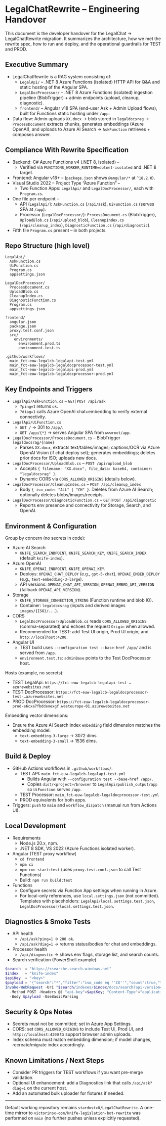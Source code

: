 # LegalChatRewrite – Engineering Handover

This document is the developer handover for the LegalChat → LegalChatRewrite migration. It summarizes the architecture, how we met the rewrite spec, how to run and deploy, and the operational guardrails for TEST and PROD.

## Executive Summary
- LegalChatRewrite is a RAG system consisting of:
  - `LegalApi/` – .NET 8 Azure Functions (isolated) HTTP API for Q&A and static hosting of the Angular SPA.
  - `LegalDocProcessor/` – .NET 8 Azure Functions (isolated) ingestion pipeline (BlobTrigger) + admin endpoints (upload, cleanup, diagnostic).
  - `frontend/` – Angular v18 SPA (end-user Ask + Admin Upload flows), built for Functions static hosting under `/app`.
- Data flow: Admin uploads `XX.docx` → blob stored in `legaldocsrag` → `ProcessDocument` extracts chunks, generates embeddings (Azure OpenAI), and uploads to Azure AI Search → `AskFunction` retrieves + composes answer.

## Compliance With Rewrite Specification
- Backend: C# Azure Functions v4 (.NET 8, isolated) – 
  - Verified via `FUNCTIONS_WORKER_RUNTIME=dotnet-isolated` and .NET 8 target.
- Frontend: Angular v18+ – (`package.json` shows `@angular/*` at `^18.2.0`).
- Visual Studio 2022 – Project Type “Azure Function” – 
  - Two Function Apps: `LegalApi/` and `LegalDocProcessor/`, each with `Program.cs`.
- One file per endpoint – 
  - API (`LegalApi/`): `AskFunction.cs` (`/api/ask`), `UiFunction.cs` (serves SPA at `/app`).
  - Processor (`LegalDocProcessor/`): `ProcessDocument.cs` (BlobTrigger), `UploadBlob.cs` (`/api/upload_blob`), `CleanupIndex.cs` (`/api/cleanup_index`), `DiagnosticFunction.cs` (`/api/diagnostic`).
- Fifth file `Program.cs` present –  in both projects.

## Repo Structure (high level)
```
LegalApi/
  AskFunction.cs
  UiFunction.cs
  Program.cs
  appsettings.json

LegalDocProcessor/
  ProcessDocument.cs
  UploadBlob.cs
  CleanupIndex.cs
  DiagnosticFunction.cs
  Program.cs
  appsettings.json

frontend/
  angular.json
  package.json
  proxy.test.conf.json
  src/
    environments/
      environment.prod.ts
      environment.test.ts

.github/workflows/
  main_fct-euw-legalcb-legalapi-test.yml
  main_fct-euw-legalcb-legaldocprocessor-test.yml
  main_fct-euw-legalcb-legalapi-prod.yml
  main_fct-euw-legalcb-legaldocprocessor-prod.yml
```

## Key Endpoints and Triggers
- `LegalApi/AskFunction.cs` – `GET|POST /api/ask`
  - `?ping=1` returns `ok`.
  - `?diag=1` calls Azure OpenAI chat+embedding to verify external connectivity.
- `LegalApi/UiFunction.cs`
  - `GET /` → 301 to `/app/`.
  - `GET /app/{*}` → serves Angular SPA from `wwwroot/app`.
- `LegalDocProcessor/ProcessDocument.cs` – BlobTrigger `legaldocsrag/{name}`
  - Parses `XX.docx`, extracts text/tables/images; captions/OCR via Azure OpenAI Vision (if chat deploy set); generates embeddings; deletes prior docs for ISO; uploads new docs.
- `LegalDocProcessor/UploadBlob.cs` – `POST /api/upload_blob`
  - Accepts `{ filename: "XX.docx", file_data: base64, container: "legaldocsrag" }`.
  - Dynamic CORS via `CORS_ALLOWED_ORIGINS` (details below).
- `LegalDocProcessor/CleanupIndex.cs` – `POST /api/cleanup_index`
  - Body `{ iso_code: "ALL" | "CH" }`. Deletes from Azure AI Search; optionally deletes blobs/images/receipts.
- `LegalDocProcessor/DiagnosticFunction.cs` – `GET|POST /api/diagnostic`
  - Reports env presence and connectivity for Storage, Search, and OpenAI.

## Environment & Configuration
Group by concern (no secrets in code):

- Azure AI Search
  - `KNIFE_SEARCH_ENDPOINT`, `KNIFE_SEARCH_KEY`, `KNIFE_SEARCH_INDEX` (default `knife-index`).
- Azure OpenAI
  - `KNIFE_OPENAI_ENDPOINT`, `KNIFE_OPENAI_KEY`.
  - Deploys: `OPENAI_CHAT_DEPLOY` (e.g., `gpt-5-chat`), `OPENAI_EMBED_DEPLOY` (e.g., `text-embedding-3-large`).
  - API versions: `OPENAI_CHAT_API_VERSION`, `OPENAI_EMBED_API_VERSION` (fallback `OPENAI_API_VERSION`).
- Storage
  - `KNIFE_STORAGE_CONNECTION_STRING` (Function runtime and blob IO).
  - Container: `legaldocsrag` (inputs and derived images `images/{ISO}/...`).
- CORS
  - `LegalDocProcessor/UploadBlob.cs` reads `CORS_ALLOWED_ORIGINS` (comma-separated) and echoes the request `Origin` when allowed.
  - Recommended for TEST: add Test UI origin, Prod UI origin, and `http://localhost:4200`.
- Angular UI
  - TEST build uses `--configuration test --base-href /app/` and is served from `/app`.
  - `environment.test.ts`: `adminBase` points to the Test DocProcessor host.

Hosts (example, no secrets):
- TEST LegalApi: `https://fct-euw-legalcb-legalapi-test-…azurewebsites.net`
- TEST DocProcessor: `https://fct-euw-legalcb-legaldocprocessor-test-…azurewebsites.net`
- PROD DocProcessor: `https://fct-euw-legalcb-legaldocprocessor-prod-e6cxa7fbddenexgf.westeurope-01.azurewebsites.net`

Embedding vector dimensions:
- Ensure the Azure AI Search index `embedding` field dimension matches the embedding model:
  - `text-embedding-3-large` → 3072 dims.
  - `text-embedding-3-small` → 1536 dims.

## Build & Deploy
- GitHub Actions workflows in `.github/workflows/`:
  - TEST API: `main_fct-euw-legalcb-legalapi-test.yml`
    - Builds Angular with `--configuration test --base-href /app/`.
    - Copies `dist/<project>/browser` to `LegalApi/publish_output/app` so `UiFunction` serves `/app`.
  - TEST Processor: `main_fct-euw-legalcb-legaldocprocessor-test.yml`
  - PROD equivalents for both apps.
- Triggers: `push` to `main` and `workflow_dispatch` (manual run from Actions UI).

## Local Development
- Requirements
  - Node.js 20.x, npm.
  - .NET 8 SDK, VS 2022 (Azure Functions isolated worker).
- Angular (TEST proxy workflow)
  - `cd frontend`
  - `npm ci`
  - `npm run start:test` (uses `proxy.test.conf.json` to call Test Functions)
  - Build: `npm run build:test`
- Functions
  - Configure secrets via Function App settings when running in Azure.
  - For local-only references, use `local.settings.json` (not committed). Templates with placeholders: `LegalApi/local.settings.test.json`, `LegalDocProcessor/local.settings.test.json`.

## Diagnostics & Smoke Tests
- API health
  - `/api/ask?ping=1` → `200 ok`.
  - `/api/ask?diag=1` → returns status/bodies for chat and embeddings.
- Processor health
  - `/api/diagnostic` → shows env flags, storage list, and search counts.
- Search verification (PowerShell example)
```powershell
$search  = "https://<search>.search.windows.net"
$index   = "knife-index"
$apiKey  = "<key>"
$payload = '{"search":"*","filter":"iso_code eq ''CO''","count":true,"top":0}'
Invoke-WebRequest -Uri "$search/indexes/$index/docs/search?api-version=2023-11-01" `
  -Method POST -Headers @{ "api-key"=$apiKey; "Content-Type"="application/json" } `
  -Body $payload -UseBasicParsing
```

## Security & Ops Notes
- Secrets must not be committed; set in Azure App Settings.
- CORS: set `CORS_ALLOWED_ORIGINS` to include Test UI, Prod UI, and `http://localhost:4200` to support browser admin uploads.
- Index schema must match embedding dimension; if model changes, recreate/migrate index accordingly.

## Known Limitations / Next Steps
- Consider PR triggers for TEST workflows if you want pre-merge validation.
- Optional UI enhancement: add a Diagnostics link that calls `/api/ask?diag=1` on the current host.
- Add an automated bulk uploader for fixtures if needed.

---

Default working repository remains `stardustx8/LegalChatRewrite`. A one-time mirror to `victorinox-com/knife-legislation-bot-rewrite` was performed on `main` (no further pushes unless explicitly requested).
